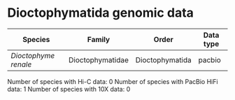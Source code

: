 # Dioctophymatida genomic data

| Species | Family | Order | Data type |
| -- | --- | --- | --- |
| *Dioctophyme renale* | Dioctophymatidae | Dioctophymatida | pacbio |

Number of species with Hi-C data: 0
Number of species with PacBio HiFi data: 1
Number of species with 10X data: 0
